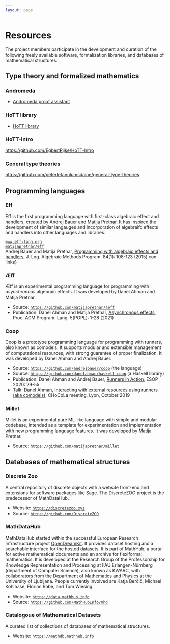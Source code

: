 ```yaml
---
layout: page
---
```


# Resources

The project members participate in the development and curation of the following freely available software,
formalization libraries, and databases of mathematical structures.

## Type theory and formalized mathematics

### Andromeda

* [Andromeda proof assistant](https://www.andromeda-prover.org)

### HoTT library

* [HoTT library](https://github.com/HoTT/HoTT)


### HoTT-Intro

https://github.com/EgbertRijke/HoTT-Intro

### General type theories

https://github.com/peterlefanulumsdaine/general-type-theories


## Programming languages

### Eff

Eff is the first programming language with first-class algebraic effect and handlers, created by Andrej Bauer and Matija Pretnar. It has inspired the development of similar langauges and incorporation of algebraifc effects and handlers into other languages and libraries.

<i class="fas fa-home"></i> [`www.eff-lang.org`](https://www.eff-lang.org)<br>
<i class="fab fa-github"></i> [`matijapretnar/eff`](https://github.com/matijapretnar/eff)<br>
<i class="fas fa-sm fa-scroll"></i> Andrej Bauer and Matija Pretnar, [Programming with algebraic effects and handlers](https://doi.org/10.1016/j.jlamp.2014.02.001), J. Log. Algebraic Methods Program. 84(1): 108-123 (2015)
con-links}


### Æff

Æff is an experimental programming language for programming with *asynchronous* algebraic effects. It was developed by Danel Ahman and Matija Pretnar.

* Source: [`https://github.com/matijapretnar/aeff`](https://github.com/matijapretnar/aeff)
* Publication: Danel Ahman and Matija Pretnar, [Asynchronous effects](https://doi.org/10.1145/3434305), Proc. ACM Program. Lang. 5(POPL): 1-28 (2021)

### Coop

Coop is a prototype programming language for programming with runners, also known as comodels. It supports modular and extensible management of computational resources, with strong guarantee of proper finalization. It was developed by Danel Ahman and Andrej Bauer.

* Source: [`https://github.com/andrejbauer/coop`](https://github.com/andrejbauer/coop) (the language)
* Source: [`https://github.com/danelahman/haskell-coop`](https://github.com/danelahman/haskell-coop) (a Haskell library)
* Publication: Danel Ahman and Andrej Bauer, [Runners in Action](https://doi.org/10.1007/978-3-030-44914-8_2), ESOP 2020: 29-55
* Talk: Danel Ahman, [Interacting with external resources using runners (aka comodels)](https://danel.ahman.ee/talks/chocola19.pdf), CHoCoLa meeting, Lyon, October 2019

### Millet

Millet is an experimental pure ML-like language with simple and modular codebase, intended as a template for experimentation and implementation with new programming language features. It was developed by Matija Pretnar.

* Source: [`https://github.com/matijapretnar/millet`](https://github.com/matijapretnar/millet)



## Databases of mathematical structures

### Discrete Zoo

A central repository of discrete objects with a website front-end and extensions for software packages like Sage. The DiscreteZOO project is the predecessor of MathDataHub.

* Website: [`https://discretezoo.xyz`](https://discretezoo.xyz)
* Source: [`https://github.com/DiscreteZOO`](https://github.com/DiscreteZOO)

### MathDataHub

MathDataHub started within the successful European Research Infrastructure project [OpenDreamKit](https://opendreamkit.org/). It provides dataset hosting and a searchable interface for the hosted datasets. It is part of MathHub, a portal for active mathematical documents and an archive for flexiformal mathematics. It is developed at the Research Group of the Professorship for Knowledge Representation and Processing at FAU Erlangen-Nürnberg (department of Computer Science), also known as KWARC, with collaborators from the Department of Mathematics and Physics at the University of Ljubljana. People currently involved are Katja Berčič, Michael Kohlhase, Florian Rabe, and Tom Wiesing.

* Website: [`https://data.mathhub.info`](https://data.mathhub.info)
* Source: [`https://github.com/MathHubInfo/mhd`](https://github.com/MathHubInfo/mhd)

### Catalogoue of Mathematical Datasets

A curated list of collections of databases of mathematical structures.

* Website: [`https://mathdb.mathhub.info`](https://mathdb.mathhub.info)
